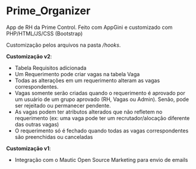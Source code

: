 # Prime_Organizer
App de RH da Prime Control. Feito com AppGini e customizado com PHP/HTML/JS/CSS (Bootstrap)

Customização pelos arquivos na pasta _/hooks_.

**Customização v2**:
- Tabela Requisitos adicionada
 - Um Requerimento pode criar vagas na tabela Vaga
 - Todas as alterações em um requerimento alteram as vagas correspondentes.
 - Vagas somente serão criadas quando o requerimento é aprovado por um usuário de um grupo aprovado (RH, Vagas ou Admin). Senão, pode ser rejeitado ou permanecer pendente.
 - As vagas podem ter atributos alterados que não refletem no requerimento (ex: uma vaga pode ter um recrutador/alocação diferente das outras vagas)
 - O requerimento só é fechado quando todas as vagas correspondentes são preenchidas ou canceladas

**Customização v1**:
- Integração com o Mautic Open Source Marketing para envio de emails
